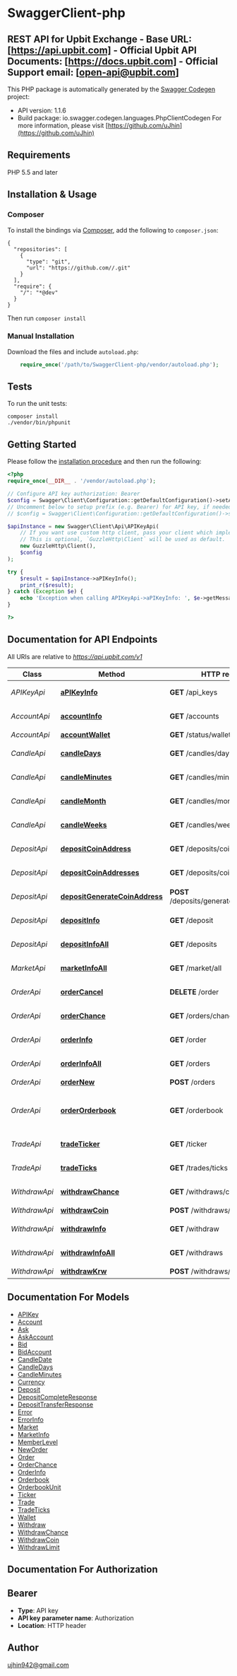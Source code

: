 # SwaggerClient-php
## REST API for Upbit Exchange - Base URL: [https://api.upbit.com] - Official Upbit API Documents: [https://docs.upbit.com] - Official Support email: [open-api@upbit.com]

This PHP package is automatically generated by the [Swagger Codegen](https://github.com/swagger-api/swagger-codegen) project:

- API version: 1.1.6
- Build package: io.swagger.codegen.languages.PhpClientCodegen
For more information, please visit [https://github.com/uJhin](https://github.com/uJhin)

## Requirements

PHP 5.5 and later

## Installation & Usage
### Composer

To install the bindings via [Composer](http://getcomposer.org/), add the following to `composer.json`:

```
{
  "repositories": [
    {
      "type": "git",
      "url": "https://github.com//.git"
    }
  ],
  "require": {
    "/": "*@dev"
  }
}
```

Then run `composer install`

### Manual Installation

Download the files and include `autoload.php`:

```php
    require_once('/path/to/SwaggerClient-php/vendor/autoload.php');
```

## Tests

To run the unit tests:

```
composer install
./vendor/bin/phpunit
```

## Getting Started

Please follow the [installation procedure](#installation--usage) and then run the following:

```php
<?php
require_once(__DIR__ . '/vendor/autoload.php');

// Configure API key authorization: Bearer
$config = Swagger\Client\Configuration::getDefaultConfiguration()->setApiKey('Authorization', 'YOUR_API_KEY');
// Uncomment below to setup prefix (e.g. Bearer) for API key, if needed
// $config = Swagger\Client\Configuration::getDefaultConfiguration()->setApiKeyPrefix('Authorization', 'Bearer');

$apiInstance = new Swagger\Client\Api\APIKeyApi(
    // If you want use custom http client, pass your client which implements `GuzzleHttp\ClientInterface`.
    // This is optional, `GuzzleHttp\Client` will be used as default.
    new GuzzleHttp\Client(),
    $config
);

try {
    $result = $apiInstance->aPIKeyInfo();
    print_r($result);
} catch (Exception $e) {
    echo 'Exception when calling APIKeyApi->aPIKeyInfo: ', $e->getMessage(), PHP_EOL;
}

?>
```

## Documentation for API Endpoints

All URIs are relative to *https://api.upbit.com/v1*

Class | Method | HTTP request | Description
------------ | ------------- | ------------- | -------------
*APIKeyApi* | [**aPIKeyInfo**](docs/Api/APIKeyApi.md#apikeyinfo) | **GET** /api_keys | API 키 리스트 조회
*AccountApi* | [**accountInfo**](docs/Api/AccountApi.md#accountinfo) | **GET** /accounts | 전체 계좌 조회
*AccountApi* | [**accountWallet**](docs/Api/AccountApi.md#accountwallet) | **GET** /status/wallet | 입출금 현황
*CandleApi* | [**candleDays**](docs/Api/CandleApi.md#candledays) | **GET** /candles/days | 시세 캔들 조회 (일 단위)
*CandleApi* | [**candleMinutes**](docs/Api/CandleApi.md#candleminutes) | **GET** /candles/minutes/{unit} | 시세 캔들 조회 (분 단위)
*CandleApi* | [**candleMonth**](docs/Api/CandleApi.md#candlemonth) | **GET** /candles/months | 시세 캔들 조회 (월 단위)
*CandleApi* | [**candleWeeks**](docs/Api/CandleApi.md#candleweeks) | **GET** /candles/weeks | 시세 캔들 조회 (주 단위)
*DepositApi* | [**depositCoinAddress**](docs/Api/DepositApi.md#depositcoinaddress) | **GET** /deposits/coin_address | 개별 입금 주소 조회
*DepositApi* | [**depositCoinAddresses**](docs/Api/DepositApi.md#depositcoinaddresses) | **GET** /deposits/coin_addresses | 전체 입금 주소 조회
*DepositApi* | [**depositGenerateCoinAddress**](docs/Api/DepositApi.md#depositgeneratecoinaddress) | **POST** /deposits/generate_coin_address | 입금 주소 생성 요청
*DepositApi* | [**depositInfo**](docs/Api/DepositApi.md#depositinfo) | **GET** /deposit | 개별 입금 조회
*DepositApi* | [**depositInfoAll**](docs/Api/DepositApi.md#depositinfoall) | **GET** /deposits | 입금 리스트 조회
*MarketApi* | [**marketInfoAll**](docs/Api/MarketApi.md#marketinfoall) | **GET** /market/all | 마켓 코드 조회
*OrderApi* | [**orderCancel**](docs/Api/OrderApi.md#ordercancel) | **DELETE** /order | 주문 취소 접수
*OrderApi* | [**orderChance**](docs/Api/OrderApi.md#orderchance) | **GET** /orders/chance | 주문 가능 정보
*OrderApi* | [**orderInfo**](docs/Api/OrderApi.md#orderinfo) | **GET** /order | 개별 주문 조회
*OrderApi* | [**orderInfoAll**](docs/Api/OrderApi.md#orderinfoall) | **GET** /orders | 주문 리스트 조회
*OrderApi* | [**orderNew**](docs/Api/OrderApi.md#ordernew) | **POST** /orders | 주문하기
*OrderApi* | [**orderOrderbook**](docs/Api/OrderApi.md#orderorderbook) | **GET** /orderbook | 시세 호가 정보(Orderbook) 조회
*TradeApi* | [**tradeTicker**](docs/Api/TradeApi.md#tradeticker) | **GET** /ticker | 시세 Ticker 조회
*TradeApi* | [**tradeTicks**](docs/Api/TradeApi.md#tradeticks) | **GET** /trades/ticks | 시세 체결 조회
*WithdrawApi* | [**withdrawChance**](docs/Api/WithdrawApi.md#withdrawchance) | **GET** /withdraws/chance | 출금 가능 정보
*WithdrawApi* | [**withdrawCoin**](docs/Api/WithdrawApi.md#withdrawcoin) | **POST** /withdraws/coin | 코인 출금하기
*WithdrawApi* | [**withdrawInfo**](docs/Api/WithdrawApi.md#withdrawinfo) | **GET** /withdraw | 개별 출금 조회
*WithdrawApi* | [**withdrawInfoAll**](docs/Api/WithdrawApi.md#withdrawinfoall) | **GET** /withdraws | 출금 리스트 조회
*WithdrawApi* | [**withdrawKrw**](docs/Api/WithdrawApi.md#withdrawkrw) | **POST** /withdraws/krw | 원화 출금하기


## Documentation For Models

 - [APIKey](docs/Model/APIKey.md)
 - [Account](docs/Model/Account.md)
 - [Ask](docs/Model/Ask.md)
 - [AskAccount](docs/Model/AskAccount.md)
 - [Bid](docs/Model/Bid.md)
 - [BidAccount](docs/Model/BidAccount.md)
 - [CandleDate](docs/Model/CandleDate.md)
 - [CandleDays](docs/Model/CandleDays.md)
 - [CandleMinutes](docs/Model/CandleMinutes.md)
 - [Currency](docs/Model/Currency.md)
 - [Deposit](docs/Model/Deposit.md)
 - [DepositCompleteResponse](docs/Model/DepositCompleteResponse.md)
 - [DepositTransferResponse](docs/Model/DepositTransferResponse.md)
 - [Error](docs/Model/Error.md)
 - [ErrorInfo](docs/Model/ErrorInfo.md)
 - [Market](docs/Model/Market.md)
 - [MarketInfo](docs/Model/MarketInfo.md)
 - [MemberLevel](docs/Model/MemberLevel.md)
 - [NewOrder](docs/Model/NewOrder.md)
 - [Order](docs/Model/Order.md)
 - [OrderChance](docs/Model/OrderChance.md)
 - [OrderInfo](docs/Model/OrderInfo.md)
 - [Orderbook](docs/Model/Orderbook.md)
 - [OrderbookUnit](docs/Model/OrderbookUnit.md)
 - [Ticker](docs/Model/Ticker.md)
 - [Trade](docs/Model/Trade.md)
 - [TradeTicks](docs/Model/TradeTicks.md)
 - [Wallet](docs/Model/Wallet.md)
 - [Withdraw](docs/Model/Withdraw.md)
 - [WithdrawChance](docs/Model/WithdrawChance.md)
 - [WithdrawCoin](docs/Model/WithdrawCoin.md)
 - [WithdrawLimit](docs/Model/WithdrawLimit.md)


## Documentation For Authorization


## Bearer

- **Type**: API key
- **API key parameter name**: Authorization
- **Location**: HTTP header


## Author

ujhin942@gmail.com


